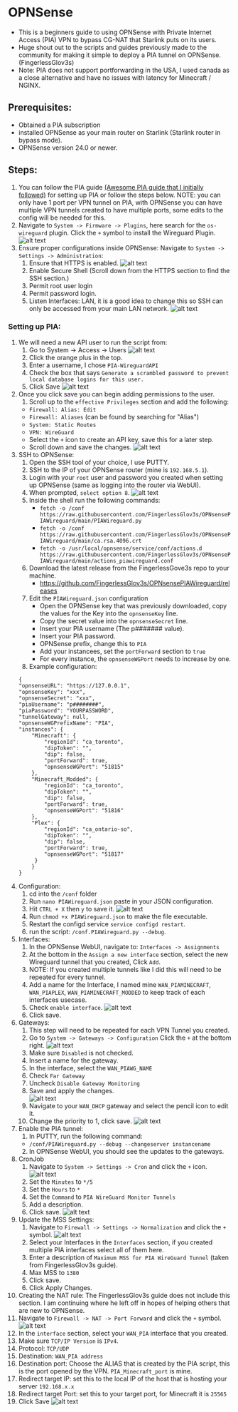 # OPNSense
- This is a beginners guide to using OPNSense with Private Internet Access (PIA) VPN to bypass CG-NAT that Starlink puts on its users.
- Huge shout out to the scripts and guides previously made to the community for making it simple to deploy a PIA tunnel on OPNSense. (FingerlessGlov3s)
- Note: PIA does not support portforwarding in the USA, I used canada as a close alternative and have no issues with latency for Minecraft / NGINX. 

## Prerequisites:
- Obtained a PIA subscription 
- installed OPNSense as your main router on Starlink (Starlink router in bypass mode). 
- OPNSense version 24.0 or newer.

## Steps:
1. You can follow the PIA guide [(Awesome PIA guide that I initially followed)](https://github.com/FingerlessGlov3s/OPNsensePIAWireguard/tree/main) for setting up PIA or follow the steps below. 
NOTE: you can only have 1 port per VPN tunnel on PIA, with OPNSense you can have multiple VPN tunnels created to have multiple ports, some edits to the config will be needed for this. 
2. Navigate to `System -> Firmware -> Plugins`, here search for the `os-wireguard` plugin.
Click the `+` symbol to install the Wireguard Plugin.  
![alt text](/Images/PIA-Portforwarding/wireguard%20plugin.png)
3. Ensure proper configurations inside OPNSense:
Navigate to `System -> Settings -> Administration`:
    1. Ensure that HTTPS is enabled. ![alt text](/Images/PIA-Portforwarding/administration%20-%20https%20enabled.png)
    2. Enable Secure Shell (Scroll down from the HTTPS section to find the SSH section.)
    3. Permit root user login
    4. Permit password login. 
    5. Listen Interfaces: LAN, it is a good idea to change this so SSH can only be accessed from your main LAN network. 
    ![alt text](/Images/PIA-Portforwarding/administration%20-%20ssh%20enabled.png)
### Setting up PIA: 
1. We will need a new API user to run the script from:
    1. Go to System -> Access -> Users
    ![alt text](/Images/PIA-Portforwarding/system%20-%20pia%20api%20user.png)
    2. Click the orange plus in the top. 
    3. Enter a username, I chose `PIA-WireguardAPI`
    4. Check the box that says `Generate a scrambled password to prevent local database logins for this user.` 
    5. Click Save
    ![alt text](/Images/PIA-Portforwarding/user%20config.png)
2. Once you click save you can begin adding permissions to the user. 
    1. Scroll up to the `effective Privileges` section and add the following: 
    - `Firewall: Alias: Edit` 
    - `Firewall: Aliases` (can be found by searching for "Alias")
    - `System: Static Routes`
    - `VPN: WireGuard` 
    - Select the `+` icon to create an API key, save this for a later step.
    - Scroll down and save the changes. 
    ![alt text](/Images/PIA-Portforwarding/user%20permissions%20and%20api%20key.png)
3. SSH to OPNSense:
    1. Open the SSH tool of your choice, I use PUTTY. 
    2. SSH to the IP of your OPNSense router (mine is `192.168.5.1`).
    3. Login with your `root` user and password you created when setting up OPNSense (same as logging into the router via WebUI).
    4. When prompted, `select option 8`. 
    ![alt text](/Images/PIA-Portforwarding/putty%20opnsense%20option.png)
    5. Inside the shell run the following commands: 
        - `fetch -o /conf https://raw.githubusercontent.com/FingerlessGlov3s/OPNsensePIAWireguard/main/PIAWireguard.py` 
        - `fetch -o /conf https://raw.githubusercontent.com/FingerlessGlov3s/OPNsensePIAWireguard/main/ca.rsa.4096.crt`
        - `fetch -o /usr/local/opnsense/service/conf/actions.d https://raw.githubusercontent.com/FingerlessGlov3s/OPNsensePIAWireguard/main/actions_piawireguard.conf`
    6. Download the latest release from the FingerlessGove3s repo to your machine. 
        - https://github.com/FingerlessGlov3s/OPNsensePIAWireguard/releases
    7. Edit the `PIAWireguard.json` configuration 
        - Open the OPNSense key that was previously downloaded, copy the values for the Key into the `opnsenseKey` line. 
        - Copy the secret value into the `opnsenseSecret` line. 
        - Insert your PIA username (The p####### value).
        - Insert your PIA password. 
        - OPNSense prefix, change this to `PIA`
        - Add your instancees, set the `portForward` section to `true`
        - For every instance, the `opnsenseWGPort` needs to increase by one. 
    8. Example configuration: 
    ```
    {
    "opnsenseURL": "https://127.0.0.1",
    "opnsenseKey": "xxx",
    "opnsenseSecret": "xxx",
    "piaUsername": "p########",
    "piaPassword": "YOURPASSWORD",
    "tunnelGateway": null,
    "opnsenseWGPrefixName": "PIA",
    "instances": {
        "Minecraft": {
            "regionId": "ca_toronto",
            "dipToken": "",
            "dip": false,
            "portForward": true,
            "opnsenseWGPort": "51815"
        },
		"Minecraft_Modded": {
            "regionId": "ca_toronto",
            "dipToken": "",
            "dip": false,
            "portForward": true,
            "opnsenseWGPort": "51816"
        },
		"Plex": {
            "regionId": "ca_ontario-so",
            "dipToken": "",
            "dip": false,
            "portForward": true,
            "opnsenseWGPort": "51817"
         }
        }
    }
    ```
4. Configuration: 
    1. cd into the `/conf` folder
    2. Run `nano PIAWireguard.json` paste in your JSON configuration. 
    3. Hit `CTRL + X` then `y` to save it. 
     ![alt text](/Images/PIA-Portforwarding/nano.png)
    4. Run `chmod +x PIAWireguard.json` to make the file executable. 
    5. Restart the configd service `service configd restart`. 
    6. run the script: `/conf.PIAWireguard.py --debug`.
5. Interfaces:
    1. In the OPNSense WebUI, navigate to: `Interfaces -> Assignments` 
    2. At the bottom in the `Assign a new interface` section, select the new Wireguard tunnel that you created, Click `Add`. 
    3. NOTE: If you created multiple tunnels like I did this will need to be repeated for every tunnel. 
    4. Add a name for the Interface, I named mine `WAN_PIAMINECRAFT`, `WAN_PIAPLEX`, `WAN_PIAMINECRAFT_MODDED` to keep track of each interfaces usecase. 
    5. Check `enable interface`.
    ![alt text](/Images/PIA-Portforwarding/wan%20piamc.png)
    6. Click save. 
6. Gateways: 
    1. This step will need to be repeated for each VPN Tunnel you created. 
    2. Go to `System -> Gateways -> Configuration` Click the `+` at the bottom right.
    ![alt text](/Images/PIA-Portforwarding/gateways.png)
    3. Make sure `Disabled` is not checked.
    4. Insert a name for the gateway. 
    5. In the interface, select the `WAN_PIAWG_NAME`
    6. Check `Far Gateway` 
    7. Uncheck `Disable Gateway Monitoring` 
    8. Save and apply the changes.  
    ![alt text](/Images/PIA-Portforwarding/mcgateway.png)
    9. Navigate to your `WAN_DHCP` gateway and select the pencil icon to edit it. 
    10. Change the priority to 1, click save. 
    ![alt text](/Images/PIA-Portforwarding/defaultgateway.png)
7. Enable the PIA tunnel:
    1. In PUTTY, run the following command: 
    - `/conf/PIAWireguard.py --debug --changeserver instancename`
    2. In OPNSense WebUI, you should see the updates to the gateways. 
8. CronJob
    1. Navigate to `System -> Settings -> Cron` and click the `+` icon. 
    ![alt text](/Images/PIA-Portforwarding/cronjob.png)
    2. Set the `Minutes` to `*/5` 
    3. Set the `Hours` to `*`
    4. Set the `Command` to `PIA WireGuard Monitor Tunnels`
    5. Add a description. 
    6. Click save. 
    ![alt text](/Images/PIA-Portforwarding/piacronjob.png)
9. Update the MSS Settings: 
    1. Navigate to `Firewall -> Settings -> Normalization` and click the `+` symbol. 
    ![alt text](/Images/PIA-Portforwarding/normalization%20settings.png)
    2. Select your Interfaces in the `Interfaces` section, if you created multiple PIA interfaces select all of them here. 
    3. Enter a description of `Maximum MSS for PIA WireGuard Tunnel` (taken from FingerlessGlov3s guide).
    4. Max MSS to `1380`
    5. Click save. 
    6. Click Apply Changes. 
10. Creating the NAT rule: 
The FingerlessGlov3s guide does not include this section. I am continuing where he left off in hopes of helping others that are new to OPNSense. 
1. Navigate to `Firewall -> NAT -> Port Forward` and click the `+` symbol. 
![alt text](/Images/PIA-Portforwarding/firewallNAT.png)
2. In the `interface` section, select your `WAN_PIA` interface that you created. 
3. Make sure `TCP/IP Version` is `IPv4`. 
4. Protocol: `TCP/UDP` 
5. Destination: `WAN_PIA address` 
6. Destination port: Choose the ALIAS that is created by the PIA script, this is the port opened by the VPN. `PIA_Minecraft_port` is mine. 
7. Redirect target IP: set this to the local IP of the host that is hosting your server `192.168.x.x` 
8. Redirect target Port: set this to your target port, for Minecraft it is `25565`
9. Click Save
![alt text](/Images/PIA-Portforwarding/nat%20rule.png)